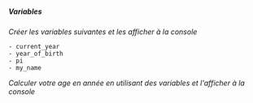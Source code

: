 ##### Variables 

*Créer les variables suivantes et les afficher à la console*

```
- current_year
- year_of_birth
- pi
- my_name 
```

*Calculer votre age en année en utilisant des variables et l'afficher à la console*